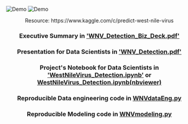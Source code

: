 ![Demo](https://user-images.githubusercontent.com/24357654/58446506-f4314a00-80ce-11e9-8f22-dafcc1dc9ee1.png)
![Demo](https://user-images.githubusercontent.com/24357654/58446571-29d63300-80cf-11e9-87da-da18895f2c65.png)
<p align="center">Resource: https://www.kaggle.com/c/predict-west-nile-virus</p>

### <p align="center">Executive Summary in ['WNV_Detection_Biz_Deck.pdf'](https://github.com/Erolino/WestNileVirus_Detection/blob/master/WNV_Detection_Biz_Deck.pdf)</p>
### <p align="center">Presentation for Data Scientists in ['WNV_Detection.pdf'](https://github.com/Erolino/WestNileVirus_Detection/blob/master/WNV_Detection.pdf)</p>
### <p align="center">Project's Notebook for Data Scientists in ['WestNileVirus_Detection.ipynb'](https://github.com/Erolino/WestNileVirus_Detection/blob/master/WestNileVirus_Detection.ipynb) or [WestNileVirus_Detection.ipynb(nbviewer)](https://nbviewer.jupyter.org/github/Erolino/WestNileVirus_Detection/blob/master/WestNileVirus_Detection.ipynb)</p>
### <p align="center">Reproducible Data engineering code in [WNVdataEng.py](https://github.com/Erolino/WestNileVirus_Detection/blob/master/WNVdataEng.py)</p>
### <p align="center">Reproducible Modeling code in [WNVmodeling.py](https://github.com/Erolino/WestNileVirus_Detection/blob/master/WNVmodeling.py)</p>



